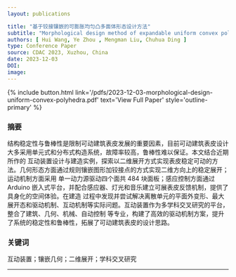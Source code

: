 ```yaml
---
layout: publications

title: "基于铰接镶嵌的可膨胀均匀凸多面体形态设计方法"
subtitle: "Morphological design method of expandable uniform convex polyhedra based on hinged tessellation"
authors: [ Hui Wang, Ye Zhou , Mengman Liu, Chuhua Ding ]
type: Conference Paper
source: CDAC 2023, Xuzhou, China
date: 2023-12-03
DOI: 
image:
---
```



{% include button.html link='/pdfs/2023-12-03-morphological-design-uniform-convex-polyhedra.pdf' text='View Full Paper' style='outline-primary' %}



### 摘要

结构稳定性与鲁棒性是限制可动建筑表皮发展的重要因素，目前可动建筑表皮设计大多采用单元式和分布式构造系统，故障率较高，鲁棒性难以保证。本文结合近期所作的
互动装置设计与建造实例，探索以二维展开方式实现表皮稳定可动的方法。几何形态方面通过规则镶嵌图形加铰接点的方式实现二维方向上的稳定展开；运动机制方面采用
单一动力源驱动四个面共 484 块面板；感应控制方面通过 Arduino 嵌入式平台，并配合感应器、灯光和音乐建立可展表皮反馈机制，提供了具身化的空间体验。在建造
过程中发现并尝试解决离散单元的平面外变形、最大展开态和驱动机制、互动机制等实际问题。互动装置作为多学科交叉研究的平台，整合了建筑、几何、机械、自动控制
等专业，构建了高效的驱动机制方案，提升了系统的稳定性和鲁棒性，拓展了可动建筑表皮的设计思路。

### 关键词

互动装置；镶嵌几何；二维展开；学科交叉研究

---
